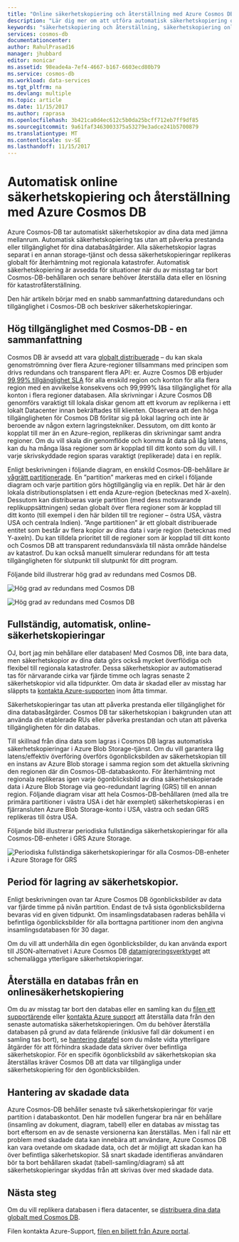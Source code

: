 ```yaml
---
title: "Online säkerhetskopiering och återställning med Azure Cosmos DB | Microsoft Docs"
description: "Lär dig mer om att utföra automatisk säkerhetskopiering och återställning i en Azure Cosmos-DB-databas."
keywords: "säkerhetskopiering och återställning, säkerhetskopiering online"
services: cosmos-db
documentationcenter: 
author: RahulPrasad16
manager: jhubbard
editor: monicar
ms.assetid: 98eade4a-7ef4-4667-b167-6603ecd80b79
ms.service: cosmos-db
ms.workload: data-services
ms.tgt_pltfrm: na
ms.devlang: multiple
ms.topic: article
ms.date: 11/15/2017
ms.author: raprasa
ms.openlocfilehash: 3b421ca0d4ec612c5b0da25bcff712eb7ff9df85
ms.sourcegitcommit: 9a61faf3463003375a53279e3adce241b5700879
ms.translationtype: MT
ms.contentlocale: sv-SE
ms.lasthandoff: 11/15/2017
---
```

# <a name="automatic-online-backup-and-restore-with-azure-cosmos-db"></a>Automatisk online säkerhetskopiering och återställning med Azure Cosmos DB
Azure Cosmos-DB tar automatiskt säkerhetskopior av dina data med jämna mellanrum. Automatisk säkerhetskopiering tas utan att påverka prestanda eller tillgänglighet för dina databasåtgärder. Alla säkerhetskopior lagras separat i en annan storage-tjänst och dessa säkerhetskopieringar replikeras globalt för återhämtning mot regionala katastrofer. Automatisk säkerhetskopiering är avsedda för situationer när du av misstag tar bort Cosmos-DB-behållaren och senare behöver återställa data eller en lösning för katastrofåterställning.  

Den här artikeln börjar med en snabb sammanfattning dataredundans och tillgänglighet i Cosmos-DB och beskriver säkerhetskopieringar. 

## <a name="high-availability-with-cosmos-db---a-recap"></a>Hög tillgänglighet med Cosmos-DB - en sammanfattning
Cosmos DB är avsedd att vara [globalt distribuerade](distribute-data-globally.md) – du kan skala genomströmning över flera Azure-regioner tillsammans med principen som drivs redundans och transparent flera API: er. Auzre Cosmos DB erbjuder [99,99% tillgänglighet SLA](https://azure.microsoft.com/support/legal/sla/cosmos-db) för alla enskild region och konton för alla flera region med en avvikelse konsekvens och 99,999% läsa tillgänglighet för alla konton i flera regioner databasen. Alla skrivningar i Azure Cosmos DB genomförs varaktigt till lokala diskar genom att ett kvorum av replikerna i ett lokalt Datacenter innan bekräftades till klienten. Observera att den höga tillgängligheten för Cosmos DB förlitar sig på lokal lagring och inte är beroende av någon extern lagringstekniker. Dessutom, om ditt konto är kopplat till mer än en Azure-region, replikeras din skrivningar samt andra regioner. Om du vill skala din genomflöde och komma åt data på låg latens, kan du ha många läsa regioner som är kopplad till ditt konto som du vill. I varje skrivskyddade region sparas varaktigt (replikerade) data i en replik.  

Enligt beskrivningen i följande diagram, en enskild Cosmos-DB-behållare är [vågrätt partitionerade](partition-data.md). En ”partition” markeras med en cirkel i följande diagram och varje partition görs högtillgänglig via en replik. Det här är den lokala distributionsplatsen i ett enda Azure-region (betecknas med X-axeln). Dessutom kan distribueras varje partition (med dess motsvarande replikuppsättningen) sedan globalt över flera regioner som är kopplad till ditt konto (till exempel i den här bilden till tre regioner – östra USA, västra USA och centrala Indien). ”Ange partitionen” är ett globalt distribuerade entitet som består av flera kopior av dina data i varje region (betecknas med Y-axeln). Du kan tilldela prioritet till de regioner som är kopplad till ditt konto och Cosmos DB att transparent redundansväxla till nästa område händelse av katastrof. Du kan också manuellt simulerar redundans för att testa tillgängligheten för slutpunkt till slutpunkt för ditt program.  

Följande bild illustrerar hög grad av redundans med Cosmos DB.

![Hög grad av redundans med Cosmos DB](./media/online-backup-and-restore/redundancy.png)

![Hög grad av redundans med Cosmos DB](./media/online-backup-and-restore/global-distribution.png)

## <a name="full-automatic-online-backups"></a>Fullständig, automatisk, online-säkerhetskopieringar
OJ, bort jag min behållare eller databasen! Med Cosmos DB, inte bara data, men säkerhetskopior av dina data görs också mycket överflödiga och flexibel till regionala katastrofer. Dessa säkerhetskopior av automatiserad tas för närvarande cirka var fjärde timme och lagras senaste 2 säkerhetskopior vid alla tidpunkter. Om data är skadad eller av misstag har släppts ta [kontakta Azure-supporten](https://azure.microsoft.com/support/options/) inom åtta timmar. 

Säkerhetskopieringar tas utan att påverka prestanda eller tillgänglighet för dina databasåtgärder. Cosmos DB tar säkerhetskopian i bakgrunden utan att använda din etablerade RUs eller påverka prestandan och utan att påverka tillgängligheten för din databas. 

Till skillnad från dina data som lagras i Cosmos DB lagras automatiska säkerhetskopieringar i Azure Blob Storage-tjänst. Om du vill garantera låg latens/effektiv överföring överförs ögonblicksbilden av säkerhetskopian till en instans av Azure Blob storage i samma region som det aktuella skrivning den regionen där din Cosmos-DB-databaskonto. För återhämtning mot regionala replikeras igen varje ögonblicksbild av dina säkerhetskopierade data i Azure Blob Storage via geo-redundant lagring (GRS) till en annan region. Följande diagram visar att hela Cosmos-DB-behållaren (med alla tre primära partitioner i västra USA i det här exemplet) säkerhetskopieras i en fjärransluten Azure Blob Storage-konto i USA, västra och sedan GRS replikeras till östra USA. 

Följande bild illustrerar periodiska fullständiga säkerhetskopieringar för alla Cosmos-DB-enheter i GRS Azure Storage.

![Periodiska fullständiga säkerhetskopieringar för alla Cosmos-DB-enheter i Azure Storage för GRS](./media/online-backup-and-restore/automatic-backup.png)

## <a name="backup-retention-period"></a>Period för lagring av säkerhetskopior.
Enligt beskrivningen ovan tar Azure Cosmos DB ögonblicksbilder av data var fjärde timme på nivån partition. Endast de två sista ögonblicksbilderna bevaras vid en given tidpunkt. Om insamlingsdatabasen raderas behålla vi befintliga ögonblicksbilder för alla borttagna partitioner inom den angivna insamlingsdatabasen för 30 dagar.

Om du vill att underhålla din egen ögonblicksbilder, du kan använda export till JSON-alternativet i Azure Cosmos DB [datamigreringsverktyget](import-data.md#export-to-json-file) att schemalägga ytterligare säkerhetskopieringar.

## <a name="restoring-a-database-from-an-online-backup"></a>Återställa en databas från en onlinesäkerhetskopiering
Om du av misstag tar bort den databas eller en samling kan du [filen ett supportärende](https://portal.azure.com/?#blade/Microsoft_Azure_Support/HelpAndSupportBlade) eller [kontakta Azure support](https://azure.microsoft.com/support/options/) att återställa data från den senaste automatiska säkerhetskopieringen. Om du behöver återställa databasen på grund av data felärende (inklusive fall där dokument i en samling tas bort), se [hantering datafel](#handling-data-corruption) som du måste vidta ytterligare åtgärder för att förhindra skadade data skriver över befintliga säkerhetskopior. För en specifik ögonblicksbild av säkerhetskopian ska återställas kräver Cosmos DB att data var tillgängliga under säkerhetskopiering för den ögonblicksbilden.

## <a name="handling-data-corruption"></a>Hantering av skadade data
Azure Cosmos-DB behåller senaste två säkerhetskopieringar för varje partition i databaskontot. Den här modellen fungerar bra när en behållare (insamling av dokument, diagram, tabell) eller en databas av misstag tas bort eftersom en av de senaste versionerna kan återställas. Men i fall när ett problem med skadade data kan innebära att användare, Azure Cosmos DB kan vara ovetande om skadade data, och det är möjligt att skadan kan ha över befintliga säkerhetskopior. Så snart skadade identifieras användaren bör ta bort behållaren skadat (tabell-samling/diagram) så att säkerhetskopieringar skyddas från att skrivas över med skadade data.

## <a name="next-steps"></a>Nästa steg

Om du vill replikera databasen i flera datacenter, se [distribuera dina data globalt med Cosmos DB](distribute-data-globally.md). 

Filen kontakta Azure-Support, [filen en biljett från Azure portal](https://portal.azure.com/?#blade/Microsoft_Azure_Support/HelpAndSupportBlade).

